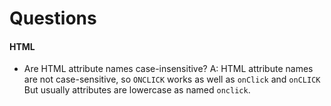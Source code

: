 # Questions

#### HTML

- Are HTML attribute names case-insensitive?
A: HTML attribute names are not case-sensitive, so `ONCLICK` works as well as `onClick` and `onCLICK` But usually attributes are lowercase as named `onclick`.

